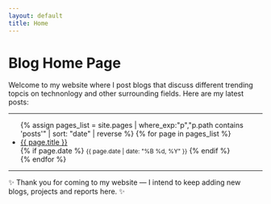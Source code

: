 ```yaml
---
layout: default
title: Home
---
```


# Blog Home Page

Welcome to my website where I post blogs that discuss different trending topcis on technonlogy and other surrounding fields. 
Here are my latest posts:

---

<ul>
  {% assign pages_list = site.pages | where_exp:"p","p.path contains 'posts'" | sort: "date" | reverse %}
  {% for page in pages_list %}
    <li>
      <a href="{{ page.url | relative_url }}">{{ page.title }}</a><br>
      {% if page.date %}
      <small>{{ page.date | date: "%B %d, %Y" }}</small>
      {% endif %}
    </li>
  {% endfor %}
</ul>

---

✨ Thank you for coming to my website — I intend to keep adding new blogs, projects and reports here. ✨
